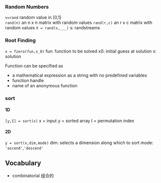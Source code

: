 ### Random Numbers
`v=rand` random value in [0,1]  
`rand(n)` an n x n matrix with random values
`rand(r,c)` an r x c matrix with random values
`X = rand(s,___)`  s: randstreams
### Root Finding
`x = fzero(fun,x_0)`
fun: function to be solved
x0: initial guess at solution
x: solution

Function can be specified as
- a mathematical expression as a string with no predefined variables
- function handle
- name of an anonymous function 
### sort
#### 1D
`[y,I] = sort(x)`
x = input
y = sorted array
I = permutation index
#### 2D
`y = sort(x,dim,mode)`
dim: selects a dimension along which to sort
mode: `'ascend'`,`'descend'`
## Vocabulary
- combinatorial 组合的